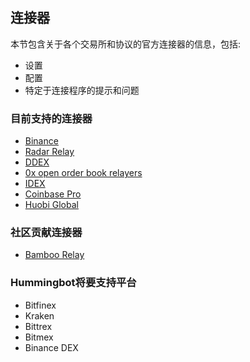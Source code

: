 ## 连接器

本节包含关于各个交易所和协议的官方连接器的信息，包括:

- 设置
- 配置
- 特定于连接程序的提示和问题

### 目前支持的连接器

- [Binance](https://docs.hummingbot.io/connectors/binance)
- [Radar Relay](https://docs.hummingbot.io/connectors/radar-relay)
- [DDEX](https://docs.hummingbot.io/connectors/ddex)
- [0x open order book relayers](https://docs.hummingbot.io/connectors/0x)
- [IDEX](https://docs.hummingbot.io/connectors/IDEX)
- [Coinbase Pro](https://docs.hummingbot.io/connectors/coinbase)
- [Huobi Global](https://docs.hummingbot.io/connectors/huobi/)

### 社区贡献连接器
- [Bamboo Relay](https://bamboorelay.com/)

### Hummingbot将要支持平台

- Bitfinex
- Kraken
- Bittrex
- Bitmex
- Binance DEX
